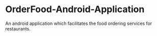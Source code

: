 # OrderFood-Android-Application
An android application which facilitates the food ordering services for restaurants.
